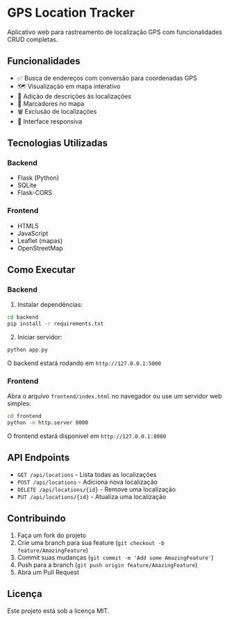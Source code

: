 # GPS Location Tracker

Aplicativo web para rastreamento de localização GPS com funcionalidades CRUD completas.

## Funcionalidades

- ✅ Busca de endereços com conversão para coordenadas GPS
- 🗺️ Visualização em mapa interativo
- 📝 Adição de descrições às localizações
- 📍 Marcadores no mapa
- 🗑️ Exclusão de localizações
- 📱 Interface responsiva

## Tecnologias Utilizadas

### Backend
- Flask (Python)
- SQLite
- Flask-CORS

### Frontend
- HTML5
- JavaScript
- Leaflet (mapas)
- OpenStreetMap

## Como Executar

### Backend

1. Instalar dependências:
```bash
cd backend
pip install -r requirements.txt
```

2. Iniciar servidor:
```bash
python app.py
```
O backend estará rodando em `http://127.0.0.1:5000`

### Frontend

Abra o arquivo `frontend/index.html` no navegador ou use um servidor web simples:

```bash
cd frontend
python -m http.server 8000
```
O frontend estará disponível em `http://127.0.0.1:8000`

## API Endpoints

- `GET /api/locations` - Lista todas as localizações
- `POST /api/locations` - Adiciona nova localização
- `DELETE /api/locations/{id}` - Remove uma localização
- `PUT /api/locations/{id}` - Atualiza uma localização

## Contribuindo

1. Faça um fork do projeto
2. Crie uma branch para sua feature (`git checkout -b feature/AmazingFeature`)
3. Commit suas mudanças (`git commit -m 'Add some AmazingFeature'`)
4. Push para a branch (`git push origin feature/AmazingFeature`)
5. Abra um Pull Request

## Licença

Este projeto está sob a licença MIT.
